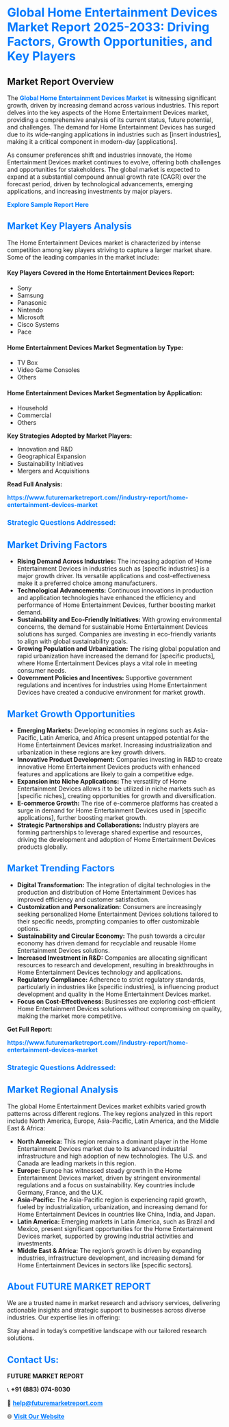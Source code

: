 <h1 style="color: #007BFF;">Global Home Entertainment Devices Market Report 2025-2033: Driving Factors, Growth Opportunities, and Key Players</h1>

<section id="overview">
<h2>Market Report Overview</h2>
<p>The <a href="https://www.futuremarketreport.com//industry-report/home-entertainment-devices-market" style="color: #007BFF; text-decoration: none;"><strong>Global Home Entertainment Devices Market</strong></a> is witnessing significant growth, driven by increasing demand across various industries. This report delves into the key aspects of the Home Entertainment Devices market, providing a comprehensive analysis of its current status, future potential, and challenges. The demand for Home Entertainment Devices has surged due to its wide-ranging applications in industries such as [insert industries], making it a critical component in modern-day [applications].</p>
<p>As consumer preferences shift and industries innovate, the Home Entertainment Devices market continues to evolve, offering both challenges and opportunities for stakeholders. The global market is expected to expand at a substantial compound annual growth rate (CAGR) over the forecast period, driven by technological advancements, emerging applications, and increasing investments by major players.</p>
</section>

<section id="overview">
<p><a href="https://www.futuremarketreport.com//request-sample/reportId=54951" style="color: #007BFF; text-decoration: none;"><strong>Explore Sample Report Here</strong></a></p>
</section>

<section id="key-players">
<h2 style="color: #007BFF;">Market Key Players Analysis</h2>
<p>The Home Entertainment Devices market is characterized by intense competition among key players striving to capture a larger market share. Some of the leading companies in the market include:</p>
<h4>Key Players Covered in the Home Entertainment Devices Report:</h4>
<ul><li>Sony</li><li>Samsung</li><li>Panasonic</li><li>Nintendo</li><li>Microsoft</li><li>Cisco Systems</li><li>Pace</li></ul>
<h4>Home Entertainment Devices Market Segmentation by Type:</h4>
<ul><li>TV Box</li><li>Video Game Consoles</li><li>Others</li></ul>

<h4>Home Entertainment Devices Market Segmentation by Application:</h4>
<ul><li>Household</li><li>Commercial</li><li>Others</li></ul>
<p><strong>Key Strategies Adopted by Market Players:</strong></p>
<ul>
<li>Innovation and R&D</li>
<li>Geographical Expansion</li>
<li>Sustainability Initiatives</li>
<li>Mergers and Acquisitions</li>
</ul>
</section>

<section>
<p><strong>Read Full Analysis: </strong></p><a href="https://www.futuremarketreport.com//industry-report/home-entertainment-devices-market" style="color: #007BFF; text-decoration: none;"><strong>https://www.futuremarketreport.com//industry-report/home-entertainment-devices-market</strong></a>
<h3 style="color: #007BFF;">Strategic Questions Addressed:</h3>
</section>

<section id="driving-factors">
<h2 style="color: #007BFF;">Market Driving Factors</h2>
<ul>
<li><strong>Rising Demand Across Industries:</strong> The increasing adoption of Home Entertainment Devices in industries such as [specific industries] is a major growth driver. Its versatile applications and cost-effectiveness make it a preferred choice among manufacturers.</li>
<li><strong>Technological Advancements:</strong> Continuous innovations in production and application technologies have enhanced the efficiency and performance of Home Entertainment Devices, further boosting market demand.</li>
<li><strong>Sustainability and Eco-Friendly Initiatives:</strong> With growing environmental concerns, the demand for sustainable Home Entertainment Devices solutions has surged. Companies are investing in eco-friendly variants to align with global sustainability goals.</li>
<li><strong>Growing Population and Urbanization:</strong> The rising global population and rapid urbanization have increased the demand for [specific products], where Home Entertainment Devices plays a vital role in meeting consumer needs.</li>
<li><strong>Government Policies and Incentives:</strong> Supportive government regulations and incentives for industries using Home Entertainment Devices have created a conducive environment for market growth.</li>
</ul>
</section>

<section id="growth-opportunities">
<h2 style="color: #007BFF;">Market Growth Opportunities</h2>
<ul>
<li><strong>Emerging Markets:</strong> Developing economies in regions such as Asia-Pacific, Latin America, and Africa present untapped potential for the Home Entertainment Devices market. Increasing industrialization and urbanization in these regions are key growth drivers.</li>
<li><strong>Innovative Product Development:</strong> Companies investing in R&D to create innovative Home Entertainment Devices products with enhanced features and applications are likely to gain a competitive edge.</li>
<li><strong>Expansion into Niche Applications:</strong> The versatility of Home Entertainment Devices allows it to be utilized in niche markets such as [specific niches], creating opportunities for growth and diversification.</li>
<li><strong>E-commerce Growth:</strong> The rise of e-commerce platforms has created a surge in demand for Home Entertainment Devices used in [specific applications], further boosting market growth.</li>
<li><strong>Strategic Partnerships and Collaborations:</strong> Industry players are forming partnerships to leverage shared expertise and resources, driving the development and adoption of Home Entertainment Devices products globally.</li>
</ul>
</section>

<section id="trending-factors">
<h2 style="color: #007BFF;">Market Trending Factors</h2>
<ul>
<li><strong>Digital Transformation:</strong> The integration of digital technologies in the production and distribution of Home Entertainment Devices has improved efficiency and customer satisfaction.</li>
<li><strong>Customization and Personalization:</strong> Consumers are increasingly seeking personalized Home Entertainment Devices solutions tailored to their specific needs, prompting companies to offer customizable options.</li>
<li><strong>Sustainability and Circular Economy:</strong> The push towards a circular economy has driven demand for recyclable and reusable Home Entertainment Devices solutions.</li>
<li><strong>Increased Investment in R&D:</strong> Companies are allocating significant resources to research and development, resulting in breakthroughs in Home Entertainment Devices technology and applications.</li>
<li><strong>Regulatory Compliance:</strong> Adherence to strict regulatory standards, particularly in industries like [specific industries], is influencing product development and quality in the Home Entertainment Devices market.</li>
<li><strong>Focus on Cost-Effectiveness:</strong> Businesses are exploring cost-efficient Home Entertainment Devices solutions without compromising on quality, making the market more competitive.</li>
</ul>
</section>

<section>
<p><strong>Get Full Report: </strong></p><a href="https://www.futuremarketreport.com//industry-report/home-entertainment-devices-market" style="color: #007BFF; text-decoration: none;"><strong>https://www.futuremarketreport.com//industry-report/home-entertainment-devices-market</strong></a>
<h3 style="color: #007BFF;">Strategic Questions Addressed:</h3>
</section>


<section id="regional-analysis">
<h2 style="color: #007BFF;">Market Regional Analysis</h2>
<p>The global Home Entertainment Devices market exhibits varied growth patterns across different regions. The key regions analyzed in this report include North America, Europe, Asia-Pacific, Latin America, and the Middle East & Africa:</p>
<ul>
<li><strong>North America:</strong> This region remains a dominant player in the Home Entertainment Devices market due to its advanced industrial infrastructure and high adoption of new technologies. The U.S. and Canada are leading markets in this region.</li>
<li><strong>Europe:</strong> Europe has witnessed steady growth in the Home Entertainment Devices market, driven by stringent environmental regulations and a focus on sustainability. Key countries include Germany, France, and the U.K.</li>
<li><strong>Asia-Pacific:</strong> The Asia-Pacific region is experiencing rapid growth, fueled by industrialization, urbanization, and increasing demand for Home Entertainment Devices in countries like China, India, and Japan.</li>
<li><strong>Latin America:</strong> Emerging markets in Latin America, such as Brazil and Mexico, present significant opportunities for the Home Entertainment Devices market, supported by growing industrial activities and investments.</li>
<li><strong>Middle East & Africa:</strong> The region’s growth is driven by expanding industries, infrastructure development, and increasing demand for Home Entertainment Devices in sectors like [specific sectors].</li>
</ul>
</section>

<footer>
<h2 style="color: #007BFF;">About FUTURE MARKET REPORT</h2>
<p>We are a trusted name in market research and advisory services, delivering actionable insights and strategic support to businesses across diverse industries. Our expertise lies in offering:</p>

<p>Stay ahead in today’s competitive landscape with our tailored research solutions.</p>

<h2 style="color: #007BFF;">Contact Us:</h2>
<p><strong>FUTURE MARKET REPORT</strong></p>
<p>📞 <strong>+91 (883) 074-8030</strong></p>
<p>📧 <strong><a href="mailto:help@futuremarketreport.com" style="color: #007BFF;">help@futuremarketreport.com</a></strong></p>
<p>🌐 <strong><a href="https://www.futuremarketreport.com/" style="color: #007BFF;">Visit Our Website</a></strong></p>
</footer>
